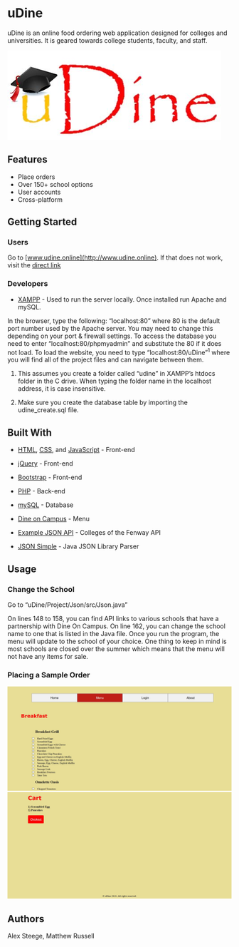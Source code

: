 # uDine

uDine is an online food ordering web application designed for colleges and universities. It is geared towards college students, faculty, and staff.

![uDine Logo](uDineLogoWhite.JPG)

## Features

* Place orders
* Over 150+ school options
* User accounts
* Cross-platform

## Getting Started

### Users

Go to [www.udine.online](http://www.udine.online). If that does not work, visit the [direct link](http://udine.online.s3-website.us-east-2.amazonaws.com/)


### Developers

* [XAMPP](https://www.apachefriends.org/index.html) - Used to run the server locally.  Once installed run Apache and mySQL.

In the browser, type the following: “localhost:80” where 80 is the default port number used by the Apache server. You may need to change this depending on your port & firewall settings. To access the database you need to enter “localhost:80/phpmyadmin” and substitute the 80 if it does not load. To load the website, you need to type “localhost:80/uDine”<sup>1</sup> where you will find all of the project files and can navigate between them. 

1. This assumes you create a folder called “udine” in XAMPP’s htdocs folder in the C drive. When typing the folder name in the localhost address, it is case insensitive.

2. Make sure you create the database table by importing the udine_create.sql file.

## Built With

* [HTML](https://html.com/), [CSS](https://www.w3.org/Style/CSS/Overview.en.html), and [JavaScript](https://www.javascript.com/) - Front-end
* [jQuery](https://jquery.com//) - Front-end
* [Bootstrap](https://getbootstrap.com/) - Front-end
* [PHP](https://secure.php.net/) - Back-end
* [mySQL](https://www.mysql.com/) - Database

* [Dine on Campus](https://www.dineoncampus.com/) - Menu
* [Example JSON API](https://api.dineoncampus.com/v1/sites/cof/info.json/) - Colleges of the Fenway API
* [JSON Simple](https://github.com/fangyidong/json-simple) - Java JSON Library Parser

## Usage
### Change the School

Go to “uDine/Project/Json/src/Json.java”

On lines 148 to 158, you can find API links to various schools that have a partnership with Dine On Campus. On line 162, you can change the school name to one that is listed in the Java file. Once you run the program, the menu will update to the school of your choice. One thing to keep in mind is most schools are closed over the summer which means that the menu will not have any items for sale.

### Placing a Sample Order
![MenuOrder1](MenuOrdering1.JPG)
![MenuOrder2](MenuOrdering2.JPG)


## Authors

Alex Steege,
Matthew Russell
